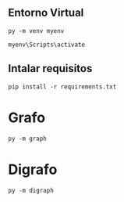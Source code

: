 
## Entorno Virtual

```commandline
py -m venv myenv

myenv\Scripts\activate

```
## Intalar requisitos

```commandline
pip install -r requirements.txt

```

# Grafo

```commandline
py -m graph

```

# Digrafo

```commandline
py -m digraph

```

